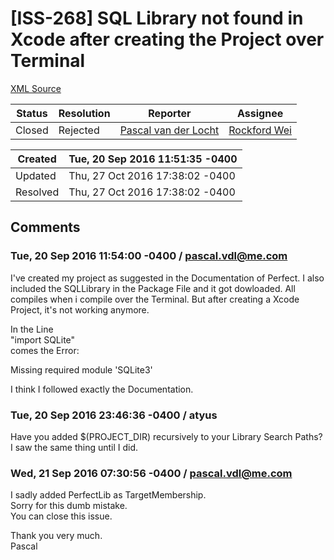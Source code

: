 # [ISS-268] SQL Library not found in Xcode after creating the Project over Terminal

[XML Source](../xml/ISS-268.xml)
<p></p>





Status|Resolution|Reporter|Assignee
------|----------|--------|--------
Closed|Rejected|[Pascal van der Locht](pascal.vdl@me.com)|[Rockford Wei]($rocky)





Created|Tue, 20 Sep 2016 11:51:35 -0400
-------|--------------
Updated|Thu, 27 Oct 2016 17:38:02 -0400
Resolved|Thu, 27 Oct 2016 17:38:02 -0400


## Comments




### Tue, 20 Sep 2016 11:54:00 -0400 / pascal.vdl@me.com 

<p><p>I've created my project as suggested in the Documentation of Perfect. I also included the SQLLibrary in the Package File and it got dowloaded. All compiles when i compile over the Terminal. But after creating a Xcode Project, it's not working anymore.</p>

<p>In the Line<br/>
"import SQLite"<br/>
comes the Error:</p>

<p>Missing required module 'SQLite3'</p>

<p>I think I followed exactly the Documentation.</p></p>


### Tue, 20 Sep 2016 23:46:36 -0400 / atyus 

<p><p>Have you added $(PROJECT_DIR)  recursively to your Library Search Paths? I saw the same thing until I did. </p></p>


### Wed, 21 Sep 2016 07:30:56 -0400 / pascal.vdl@me.com 

<p><p>I sadly added PerfectLib as TargetMembership.<br/>
Sorry for this dumb mistake.<br/>
You can close this issue.</p>

<p>Thank you very much.<br/>
Pascal</p></p>


